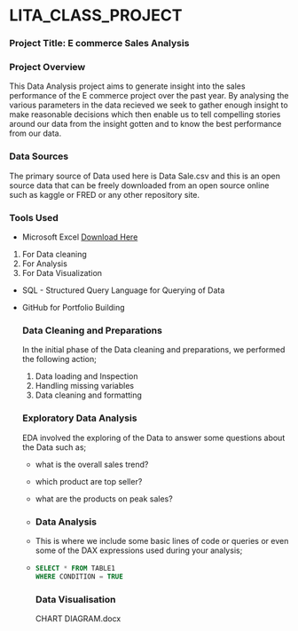 # LITA_CLASS_PROJECT

### Project Title: E commerce Sales Analysis

### Project Overview
This Data Analysis  project aims to generate insight into the sales performance of the E commerce project over the past year. By analysing the various parameters in the data recieved we seek to gather enough insight to make reasonable decisions which then enable us to tell compelling stories around our data from the insight gotten and to know the best performance from our data.

### Data Sources
The primary source of Data used here is Data Sale.csv and this is an open source data that can be freely downloaded from an open source online such as kaggle or FRED or any other repository site.

### Tools Used
- Microsoft Excel [Download Here](https://www.microsoft.com)
1. For Data cleaning 
2. For Analysis
3. For Data Visualization

- SQL - Structured Query Language for Querying of Data
- GitHub for Portfolio Building

  ### Data Cleaning and Preparations
  In the initial phase of the Data cleaning and preparations, we performed the following action;
  1. Data loading and Inspection
  2. Handling missing variables
  3. Data cleaning and formatting

  ### Exploratory Data Analysis
  EDA involved the exploring of the Data to answer some questions about the Data such as;
  - what is the overall sales trend?
  - which product are top seller?
  - what are the products on peak sales?
 
  - ### Data Analysis
  - This is where we include some basic lines of code or queries or even some of the DAX expressions used during your analysis;
 
  - ```SQL
    SELECT * FROM TABLE1
    WHERE CONDITION = TRUE
    ```

    ### Data Visualisation
     CHART DIAGRAM.docx

    
